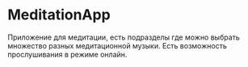 # MeditationApp
Приложение для медитации, есть подразделы где можно выбрать множество разных медитационной музыки. Есть возможность прослушивания в режиме онлайн. 


